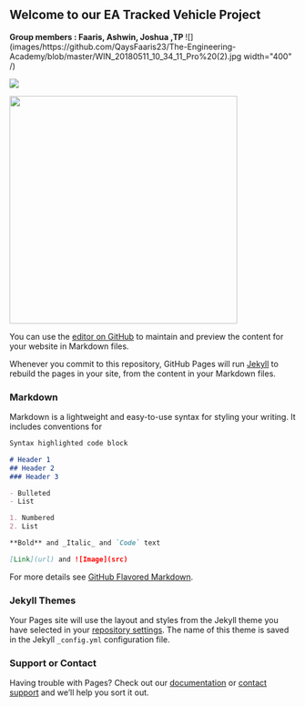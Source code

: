 ## Welcome to our EA Tracked Vehicle Project 
<body>
  <b> Group members : Faaris, Ashwin, Joshua ,TP </b>
</body>
![](images/https://github.com/QaysFaaris23/The-Engineering-Academy/blob/master/WIN_20180511_10_34_11_Pro%20(2).jpg width="400" /)

![](images/src=https://github.com/QaysFaaris23/The-Engineering-Academy/blob/master/WIN_20191021_20_09_44_Pro.jpg)

<img src=https://github.com/QaysFaaris23/The-Engineering-Academy/blob/master/Kim_Jong-un_IKS_2018.jpg width="400" />

You can use the [editor on GitHub](https://github.com/QaysFaaris23/EA/edit/master/README.md) to maintain and preview the content for your website in Markdown files.

Whenever you commit to this repository, GitHub Pages will run [Jekyll](https://jekyllrb.com/) to rebuild the pages in your site, from the content in your Markdown files.

### Markdown

Markdown is a lightweight and easy-to-use syntax for styling your writing. It includes conventions for

```markdown
Syntax highlighted code block

# Header 1
## Header 2
### Header 3

- Bulleted
- List

1. Numbered
2. List

**Bold** and _Italic_ and `Code` text

[Link](url) and ![Image](src)
```

For more details see [GitHub Flavored Markdown](https://guides.github.com/features/mastering-markdown/).

### Jekyll Themes

Your Pages site will use the layout and styles from the Jekyll theme you have selected in your [repository settings](https://github.com/QaysFaaris23/EA/settings). The name of this theme is saved in the Jekyll `_config.yml` configuration file.

### Support or Contact

Having trouble with Pages? Check out our [documentation](https://help.github.com/categories/github-pages-basics/) or [contact support](https://github.com/contact) and we’ll help you sort it out.
